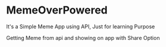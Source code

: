# MemeOverPowered
It's a Simple Meme App using API, Just for learning Purpose 

Getting Meme from api and showing on app with Share Option
